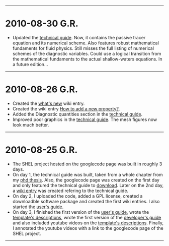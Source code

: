 

---

# 2010-08-30 G.R. #
  * Updated the [technical guide](TechnicalGuide.md). Now, it contains the passive tracer equation and its numerical scheme. Also features robust mathematical fundaments for fluid physics. Still misses the full listing of numerical schemes of the diagnostic variables. Could use a logical transition from the mathematical fundaments to the actual shallow-waters equations. In a future edition...

---

# 2010-08-26 G.R. #
  * Created the [what's new](WhatsNew.md) wiki entry.
  * Created the wiki entry [How to add a new property?](DevHowtoAddNewDiagnosticVar.md).
  * Added the Diagnostic quantities section in the [technical guide](TechnicalGuide.md).
  * Improved poor graphics in the [technical guide](TechnicalGuide.md). The mesh figures now look much better.

---

# 2010-08-25 G.R. #
  * The SHEL project hosted on the googlecode page was built in roughly 3 days.
  * On day 1, the technical guide was built, taken from a whole chapter from my [phd thesis](http://drop.io/phd_griflet). Also, the googlecode page was created on the first day and only featured the technical guide to [download](http://code.google.com/p/shel/downloads/list). Later on the 2nd day, a [wiki entry](TechnicalGuide.md) was created refering to the technical guide.
  * On day 2, I uploaded the code, added a GPL license, created a downloadble software package and created the first wiki entries. I also started the [user's guide](UsersManual.md).
  * On day 3, I finished the first version of the [user's guide](UsersManual.md), wrote the [template's descriptions](TemplatesDescription.md), wrote the first version of the [developer's guide](DevelopersManual.md) and also included youtube videos on the [template's descriptions](TemplatesDescription.md). Finally, I annotated the youtube videos with a link to the googlecode page of the SHEL project.



---
